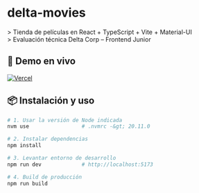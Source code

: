 # delta-movies

&gt; Tienda de películas en React + TypeScript + Vite + Material-UI  
&gt; Evaluación técnica Delta Corp – Frontend Junior

## 🚀 Demo en vivo
[![Vercel](https://img.shields.io/badge/demo-vercel-black?style=flat&logo=vercel)](https://delta-movies-nsnfbkqqa-donisws-projects.vercel.app)

## 📦 Instalación y uso
```bash
# 1. Usar la versión de Node indicada
nvm use                 # .nvmrc -&gt; 20.11.0

# 2. Instalar dependencias
npm install

# 3. Levantar entorno de desarrollo
npm run dev             # http://localhost:5173

# 4. Build de producción
npm run build